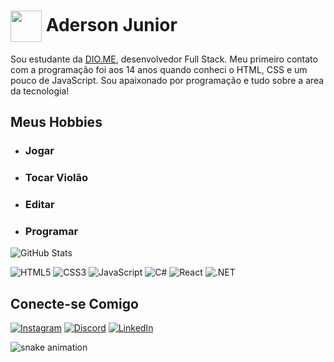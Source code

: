 <h1>
  <img src="https://media1.giphy.com/media/v1.Y2lkPTc5MGI3NjExa3V6NTE4bGo4amFtdGJhYjNxMXZrbXYxamZ5cWp2aHZqZDBxbzE2NCZlcD12MV9pbnRlcm5hbF9naWZfYnlfaWQmY3Q9cw/UQ1EI1ML2ABQdbebup/giphy.webp" width="50px" align="center"></a>
  <spam>Aderson Junior</spam>
</h1>
Sou estudante da <a href="https://www.dio.me"> DIO.ME</a>, desenvolvedor Full Stack.
Meu primeiro contato com a programação foi aos 14 anos quando conheci o HTML, CSS e um pouco de JavaScript. Sou apaixonado por programação e tudo sobre a area da tecnologia!

## Meus Hobbies

- ### Jogar
- ### Tocar Violão
- ### Editar
- ### Programar

![GitHub Stats](https://github-readme-stats.vercel.app/api?username=AdersonJuinor&theme=transparent&bg_color=000&border_color=30A3DC&show_icons=true&icon_color=30A3DC&title_color=E94D5F&text_color=FFF) 

![HTML5](https://img.shields.io/badge/HTML5-E34F26?style=for-the-badge&logo=html5&logoColor=white) ![CSS3](https://img.shields.io/badge/CSS3-1572B6?style=for-the-badge&logo=css3&logoColor=white) 	![JavaScript](https://img.shields.io/badge/JavaScript-F7DF1E?style=for-the-badge&logo=javascript&logoColor=black) ![C#](https://img.shields.io/badge/C%23-239120?style=for-the-badge&logo=c-sharp&logoColor=white) ![React](https://img.shields.io/badge/React-20232A?style=for-the-badge&logo=react&logoColor=61DAFB) ![.NET](https://img.shields.io/badge/.NET-5C2D91?style=for-the-badge&logo=.net&logoColor=white)


## Conecte-se Comigo
[![Instagram](https://img.shields.io/badge/-Instagram-%23E4405F?style=for-the-badge&logo=instagram&logoColor=white)](https://www.instagram.com/extractuswands02/) 
[![Discord](https://img.shields.io/badge/Discord-7289DA?style=for-the-badge&logo=discord&logoColor=white)](https://discord.gg/9GMAPMCqQB)
[![LinkedIn](https://img.shields.io/badge/LinkedIn-0077B5?style=for-the-badge&logo=linkedin&logoColor=white)](https://www.linkedin.com/in/aderson-junior-66335525a)

![snake animation](https://github.com/<AdersonJuinor>/<AdersonJuinor>/blob/output/github-contribution-grid-snake2.svg)
